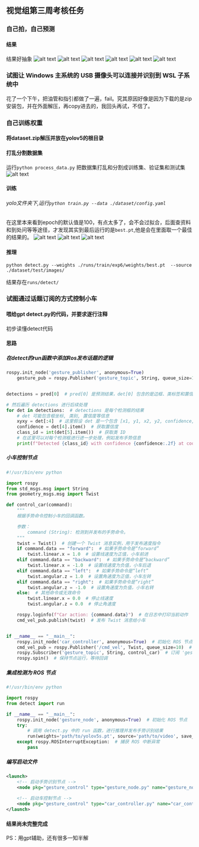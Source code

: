 ## 视觉组第三周考核任务

### 自己拍，自己预测

#### 结果
结果好抽象
![alt text](exp5/0eece569e554e0efe01175271e1bcd5.jpg)
![alt text](exp5/1b2e95fd570143487ada22ce33a9f86.jpg)
![alt text](exp5/6e7a78172ea22f30090061b3d740ffc.jpg)
![alt text](exp5/042affb98ac7a439c796a2818430dff.jpg)
![alt text](exp5/c65385374de349073912f58b952f5f7.jpg)
![alt text](exp5/ecc41f65d847a94cf44d794fa170a19.jpg)

### 试图让 Windows 主系统的 USB 摄像头可以连接并识别到 WSL 子系统中

花了一个下午，把油管和指引都做了一遍，fail。究其原因好像是因为下载的是zip安装包，并在外面解压，再copy进去的，我回头再试，不信了。

### 自己训练权重

#### 将dataset.zip解压并放在yolov5的根目录

#### 打乱分割数据集
运行```python process_data.py```
把数据集打乱和分割成训练集、验证集和测试集
![alt text](cbe0006f9f6106bb1d15ae2691863a9.png)

#### 训练
###### yolo文件夹下,运行```python train.py --data ./dataset/config.yaml```
在这里本来看到epoch的默认值是100，有点太多了，会不会过拟合，后面查资料和到处问等等途径，才发现其实到最后运行的是`best.pt`,他是会在里面取一个最佳的结果的。
![alt text](image/8cf3cf19ec24292665cc8a6c6db00ac.png)
![alt text](image/2078cfce565914f1b7f99da83496c23.png)
![alt text](image/57471377b8dfbe493c92dd34eebeca3.png)

#### 推理
```
python detect.py --weights ./runs/train/exp6/weights/best.pt  --source ./dataset/test/images/
```
结果存在`runs/detect/`

### 试图通过话题订阅的方式控制小车

#### 喂给gpt detect.py的代码，并要求逐行注释
初步读懂detect代码

#### 思路
##### 在detect的run函数中添加Ros发布话题的逻辑

```py
rospy.init_node('gesture_publisher', anonymous=True)
    gesture_pub = rospy.Publisher('gesture_topic', String, queue_size=10)
```

```py

detections = pred[0]  # pred[0] 是预测结果，det[0] 包含的是边框、类标签和置信度

# 然后遍历 detections 进行后续处理
for det in detections:  # detections 是每个检测框的结果
    # det 可能包含框坐标, 类别, 置信度等信息
    xyxy = det[:4]  # 这里假设 det 是一个包含 [x1, y1, x2, y2, confidence, class] 的张量
    confidence = det[4].item()  # 获取置信度
    class_id = int(det[5].item())  # 获取类 ID
    # 在这里可以对每个检测框进行进一步处理，例如发布手势信息
    print(f"Detected {class_id} with confidence {confidence:.2f} at coordinates {xyxy}")

```

##### 小车控制节点
```py
#!/usr/bin/env python

import rospy
from std_msgs.msg import String
from geometry_msgs.msg import Twist

def control_car(command):
    """
    根据手势命令控制小车的回调函数。

    参数：
        command (String): 检测到并发布的手势命令。
    """
    twist = Twist()  # 创建一个 Twist 消息实例，用于发布速度指令
    if command.data == "forward":  # 如果手势命令是“forward”
        twist.linear.x = 1.0  # 设置线速度为正值，小车前进
    elif command.data == "backward":  # 如果手势命令是“backward”
        twist.linear.x = -1.0  # 设置线速度为负值，小车后退
    elif command.data == "left":  # 如果手势命令是“left”
        twist.angular.z = 1.0  # 设置角速度为正值，小车左转
    elif command.data == "right":  # 如果手势命令是“right”
        twist.angular.z = -1.0  # 设置角速度为负值，小车右转
    else:  # 其他命令或无效命令
        twist.linear.x = 0.0  # 停止线速度
        twist.angular.z = 0.0  # 停止角速度

    rospy.loginfo(f"Car action: {command.data}")  # 在日志中打印当前动作
    cmd_vel_pub.publish(twist)  # 发布 Twist 消息给小车


if __name__ == "__main__":
    rospy.init_node('car_controller', anonymous=True)  # 初始化 ROS 节点
    cmd_vel_pub = rospy.Publisher('/cmd_vel', Twist, queue_size=10)  # 创建发布者发布到 /cmd_vel 话题
    rospy.Subscriber('gesture_topic', String, control_car)  # 订阅 'gesture_topic' 话题
    rospy.spin()  # 保持节点运行，等待回调

```

##### 集成检测为 ROS 节点
```py
#!/usr/bin/env python

import rospy
from detect import run

if __name__ == "__main__":
    rospy.init_node('gesture_node', anonymous=True)  # 初始化 ROS 节点
    try:
        # 调用 detect.py 中的 run 函数，进行推理并发布手势识别结果
        run(weights='path/to/yolov5s.pt', source='path/to/video', save_txt=True)
    except rospy.ROSInterruptException:  # 捕获 ROS 中断异常
        pass

```

##### 编写启动文件
```xml
<launch>
    <!-- 启动手势识别节点 -->
    <node pkg="gesture_control" type="gesture_node.py" name="gesture_node" output="screen" />
    
    <!-- 启动车控制节点 -->
    <node pkg="gesture_control" type="car_controller.py" name="car_controller" output="screen" />
</launch>

```
#### 结果尚未完整完成
PS：用gpt辅助，还有很多一知半解